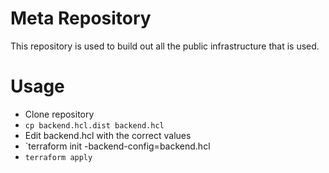 Meta Repository
===============

This repository is used to build out all the public infrastructure that is used.

# Usage

* Clone repository
* `cp backend.hcl.dist backend.hcl`
* Edit backend.hcl with the correct values
* `terraform init -backend-config=backend.hcl
* `terraform apply`
